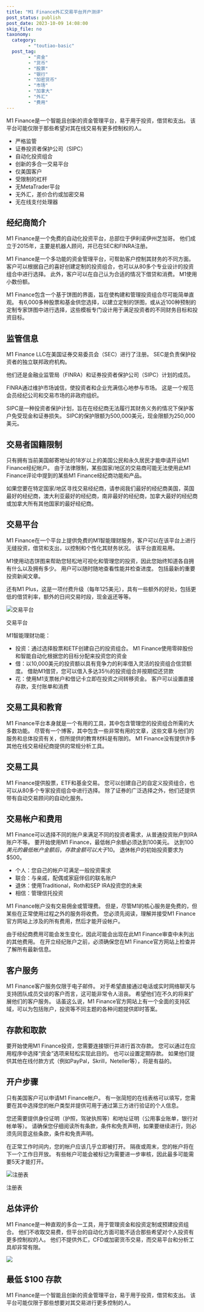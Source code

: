 ```yaml
---
title: "M1 Finance外汇交易平台开户测评"
post_status: publish
post_date: 2023-10-09 14:08:00
skip_file: no
taxonomy:
  category:
        - "toutiao-basic"
  post_tag:
        - "资金"
        - "货币"
        - "股票"
        - "银行"
        - "加密货币"
        - "市场"
        - "加拿大"
        - "外汇"
        - "费用"
---
```


M1 Finance是一个智能且创新的资金管理平台，易于用于投资，借贷和支出。 该平台可能仅限于那些希望对其在线交易有更多控制权的人。

- 严格监管
- 证券投资者保护公司（SIPC）
- 自动化投资组合
- 创新的多合一交易平台
- 仅美国客户
- 受限制的杠杆
- 无MetaTrader平台
- 无外汇，差价合约或加密交易
- 无在线支付处理器

## 经纪商简介

M1 Finance是一个免费的自动化投资平台，总部位于伊利诺伊州芝加哥。 他们成立于2015年，主要是机器人顾问，并已在SEC和FINRA注册。

M1 Finance是一个多功能的资金管理平台，可帮助客户控制其财务的不同方面。 客户可以根据自己的喜好创建定制的投资组合，也可以从80多个专业设计的投资组合中进行选择。 此外，客户可以在自己认为合适的情况下借贷和消费。 M1使用小数份额。

M1 Finance包含一个基于饼图的界面，旨在使构建和管理投资组合尽可能简单直观。 有6,000多种股票和基金供您选择，以建立定制的饼图，或从近100种预制的定制专家饼图中进行选择，这些模板专门设计用于满足投资者的不同财务目标和投资目标。

## 监管信息

M1 Finance LLC在美国证券交易委员会（SEC）进行了注册。 SEC是负责保护投资者的独立联邦政府机构。

他们还是金融业监管局（FINRA）和证券投资者保护公司（SIPC）计划的成员。

FINRA通过维护市场诚信，使投资者和企业充满信心地参与市场。 这是一个规范会员经纪公司和交易市场的非政府组织。

SIPC是一种投资者保护计划，旨在在经纪商无法履行其财务义务的情况下保护客户免受现金和证券损失。 SIPC的保护限额为500,000美元，现金限额为250,000美元。

## 交易者国籍限制

只有拥有当前美国邮寄地址的18岁以上的美国公民和永久居民才能申请开设M1 Finance经纪帐户。 由于法律限制，某些国家/地区的交易商可能无法使用此M1 Finance评论中提到的某些M1 Finance经纪商功能和产品。

如果您要在特定国家/地区寻找交易经纪商，请参阅我们最好的经纪商美国，英国最好的经纪商，澳大利亚最好的经纪商，南非最好的经纪商，加拿大最好的经纪商或加拿大所有其他国家的最好经纪商。

## 交易平台

M1 Finance在一个平台上提供免费的M1智能理财服务，客户可以在该平台上进行无缝投资，借贷和支出，以控制和个性化其财务状况。 该平台直观易用。

M1使用动态饼图来帮助您轻松地可视化和管理您的投资，因此您始终知道各自拥有什么以及拥有多少。 用户可以随时随地查看性能并检查进度。 包括最新的重要投资新闻文章。

还有M1 Plus，这是一项付费升级（每年125美元），具有一些额外的好处，包括更低的借贷利率，额外的日间交易时段，现金返还等等。

![交易平台](https://cdn.fendou.la/funstoutiao/2020/10/M1-Finance-Trading-Platforms-480x1024.png "交易平台")

交易平台

M1智能理财功能：

- 投资：通过选择股票和ETF创建自己的投资组合。 M1 Finance使用零碎股份和智能自动化根据您的目标分配来投资您的资金
- 借：以10,000美元的投资额以具有竞争力的利率借入灵活的投资组合信贷额度。 借助M1借贷，您可以借入多达35％的投资组合并按期偿还贷款
- 花：使用M1支票帐户和借记卡立即在投资之间转移资金。 客户可以设置直接存款，支付账单和消费

## 交易工具和教育

M1 Finance平台本身就是一个有用的工具，其中包含管理您的投资组合所需的大多数功能。 尽管有一个博客，其中包含一些非常有用的文章，这些文章与他们的服务和总体投资有关，但所提供的教育材料是有限的。 M1 Finance没有提供许多其他在线交易经纪商提供的常规分析工具。

## 交易工具

M1 Finance提供股票，ETF和基金交易。 您可以创建自己的自定义投资组合，也可以从80多个专家投资组合中进行选择。 除了证券的广泛选择之外，他们还提供带有自动交易顾问的自动化服务。

## 交易帐户和费用

M1 Finance可以选择不同的账户来满足不同的投资者需求，从普通投资账户到IRA账户不等。 要开始使用M1 Finance，最低帐户余额必须达到100美元。 达到$100美元的最低帐户金额后，存款金额可以大于$10。 退休帐户的初始投资要求为$500。

- 个人：您自己的帐户可满足一般投资需求
- 联合：与亲戚，配偶或家庭伴侣的联名账户
- 退休：使用Traditional，Roth和SEP IRA投资您的未来
- 相信：管理信托投资

M1 Finance帐户没有交易佣金或管理费。 但是，尽管M1的核心服务是免费的，但某些在正常使用过程之外的服务将收费。 您必须先阅读，理解并接受M1 Finance官方网站上涉及的所有费用，然后才能开设帐户。

由于经纪商费用可能会发生变化，因此可能会出现在此M1 Finance审查中未列出的其他费用。 在开立经纪账户之前，必须确保您在M1 Finance官方网站上检查并了解所有最新信息。

## 客户服务

M1 Finance客户服务仅限于电子邮件。 对于希望直接通过电话或实时网络聊天与支持团队成员交谈的客户而言，这可能非常令人沮丧。 希望他们在不久的将来扩展他们的客户服务。 话虽这么说，M1 Finance官方网站上有一个全面的支持区域，可以为包括账户，投资等不同主题的各种问题提供即时答案。

## 存款和取款

要开始使用M1 Finance投资，您需要连接银行并进行首次存款。 您可以通过在应用程序中选择“资金”选项来轻松实现此目的。 也可以设置定期存款。 如果他们提供其他在线付款方式（例如PayPal，Skrill，Neteller等），将是有益的。

## 开户步骤

只有美国客户可以申请M1 Finance帐户。 有一张简短的在线表格可以填写，您需要在其中选择您的帐户类型并提供可用于通过第三方进行验证的个人信息。

您还需要提供身份证明（护照，驾驶执照等）和地址证明（公用事业账单，银行对帐单等）。 请确保您仔细阅读所有条款，条件和免责声明，如果要继续进行，则必须先同意这些条款，条件和免责声明。

在正常工作时间内，您的帐户应该几乎立即被打开。 隔夜或周末，您的帐户将在下一个工作日开放。 有些帐户可能会被标记为需要进一步审核，因此最多可能需要5天才能打开。

![注册表](https://cdn.fendou.la/funstoutiao/2020/10/M1-Finance-Registration-Form.png "注册表")

注册表

## 总体评价

M1 Finance是一种直观的多合一工具，用于管理资金和投资定制或预建投资组合。 他们不收取交易费，但平台的自动化方面可能不适合那些希望对个人投资有更多控制权的人。 他们不提供外汇，CFD或加密货币交易，而交易平台和分析工具却非常有限。

![](https://cdn.fendou.la/funstoutiao/2020/10/M1-Finance-Logo.png)

## 最低 $100 存款

M1 Finance是一个智能且创新的资金管理平台，易于用于投资，借贷和支出。 该平台可能仅限于那些想要对其交易进行更多控制的人。
